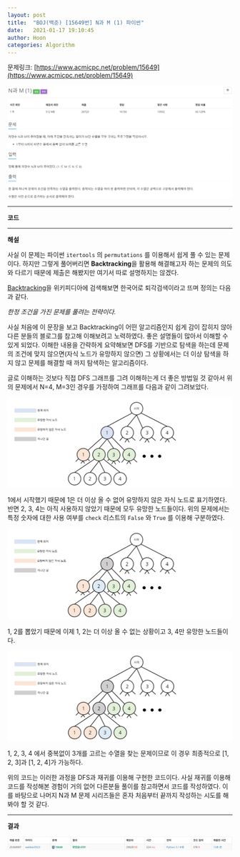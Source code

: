 ```yaml
---
layout: post
title:  "BOJ(백준) [15649번] N과 M (1) 파이썬"
date:   2021-01-17 19:10:45
author: Hoon
categories: Algorithm
---
```


문제링크: [https://www.acmicpc.net/problem/15649](https://www.acmicpc.net/problem/15649)

![N과M1문제.PNG](https://github.com/hoon-923/hoon-923.github.io/blob/main/_images/Algorithm/BOJ/15649/N%EA%B3%BCM1%EB%AC%B8%EC%A0%9C.PNG?raw=true)

----

**코드**

<script src="https://gist.github.com/hoon-923/5c7f3b881598fb489339930921885973.js"></script>

----

**해설**

사실 이 문제는 파이썬 `itertools` 의 `permutations` 를 이용해서 쉽게 풀 수 있는 문제이다. 하지만 그렇게 풀어버리면 **Backtracking**을 활용해 해결해고자 하는 문제의 의도와 다르기 때문에 제출은 해봤지만 여기서 따로 설명하지는 않겠다.

[Backtracking](https://ko.wikipedia.org/wiki/%ED%87%B4%EA%B0%81%EA%B2%80%EC%83%89)을 위키피디아에 검색해보면 한국어로 퇴각검색이라고 뜨며 정의는 다음과 같다. 

*한정 조건을 가진 문제를 풀려는 전략이다.* 

사실 처음에 이 문장을 보고 Backtracking이 어떤 알고리즘인지 쉽게 감이 잡히지 않아 다른 분들의 블로그를 참고해 이해보려고 노력하였다. 좋은 설명들이 많아서 이해할 수 있게 되었다. 이해한 내용을 간략하게 요약해보면 DFS를 기반으로 탐색을 하는데 문제의 조건에 맞지 않으면(자식 노드가 유망하지 않으면) 그 상황에서는 더 이상 탐색을 하지 않고 문제를 해결할 때 까지 탐색하는 알고리즘이다. 

글로 이해하는 것보다 직접 DFS 그래프를 그려 이해하는게 더 좋은 방법일 것 같아서 위의 문제에서 N=4, M=3인 경우를 가정하여 그래프를 다음과 같이 그려보았다.

![backtracking2.PNG](https://github.com/hoon-923/hoon-923.github.io/blob/main/_images/Algorithm/BOJ/15649/backtracking2.PNG?raw=true)



1에서 시작했기 때문에 1은 더 이상 올 수 없어 유망하지 않은 자식 노드로 표기하였다. 반면 2, 3, 4는 아직 사용하지 않았기 때문에 모두 유망한 노드들이다. 위의 문제에서는 특정 숫자에 대한 사용 여부를 `check` 리스트의 `False` 와 `True` 를 이용해 구분하였다.

![backtracking3.PNG](https://github.com/hoon-923/hoon-923.github.io/blob/main/_images/Algorithm/BOJ/15649/backtracking3.PNG?raw=true)



1, 2를 뽑았기 때문에 이제 1, 2는 더 이상 올 수 없는 상황이고 3, 4만 유망한 노드들이다.

![bactracking1.PNG](https://github.com/hoon-923/hoon-923.github.io/blob/main/_images/Algorithm/BOJ/15649/bactracking1.PNG?raw=true)



1, 2, 3, 4 에서 중복없이 3개를 고르는 수열을 찾는 문제이므로 이 경우 최종적으로 [1, 2, 3]과 [1, 2, 4]가 가능하다.

위의 코드는 이러한 과정을 DFS과 재귀를 이용해 구현한 코드이다. 사실 재귀를 이용해 코드를 작성해본 경험이 거의 없어 다른분들 풀이를 참고하면서 코드를 작성하였다. 이를 바탕으로 나머지 N과 M 문제 시리즈들은 혼자 처음부터 끝까지 작성하는 시도를 해봐야 할 것 같다.

----

**결과**

![N과M1문제결과.PNG](https://github.com/hoon-923/hoon-923.github.io/blob/main/_images/Algorithm/BOJ/15649/N%EA%B3%BCM1%EB%AC%B8%EC%A0%9C%EA%B2%B0%EA%B3%BC.PNG?raw=true)


